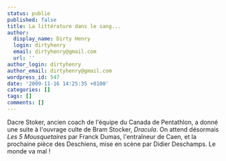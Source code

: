 ```yaml
---
status: publie
published: false
title: La littérature dans le sang...
author:
  display_name: Dirty Henry
  login: dirtyhenry
  email: dirtyhenry@gmail.com
  url: ''
author_login: dirtyhenry
author_email: dirtyhenry@gmail.com
wordpress_id: 547
date: '2009-11-16 14:25:35 +0100'
categories: []
tags: []
comments: []
---
```

Dacre Stoker, ancien coach de l'équipe du Canada de Pentathlon, a donné une suite à l'ouvrage culte de Bram Stocker, *Dracula*. On attend désormais *Les 5 Mousquetaires* par Franck Dumas, l'entraîneur de Caen, et la prochaine pièce des Deschiens, mise en scène par Didier Deschamps. Le monde va mal !
